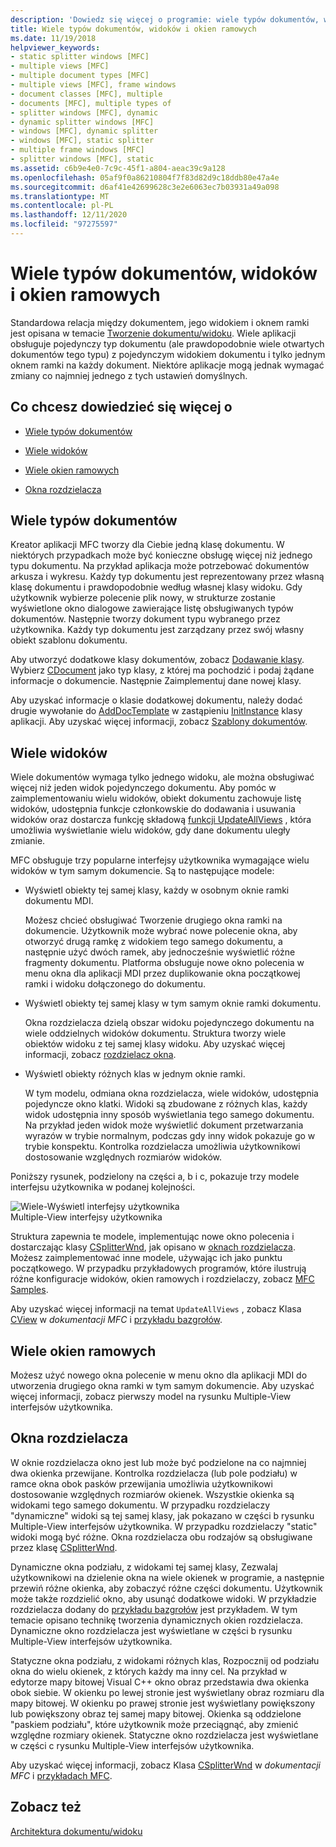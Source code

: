 ```yaml
---
description: 'Dowiedz się więcej o programie: wiele typów dokumentów, widoków i okien ramowych'
title: Wiele typów dokumentów, widoków i okien ramowych
ms.date: 11/19/2018
helpviewer_keywords:
- static splitter windows [MFC]
- multiple views [MFC]
- multiple document types [MFC]
- multiple views [MFC], frame windows
- document classes [MFC], multiple
- documents [MFC], multiple types of
- splitter windows [MFC], dynamic
- dynamic splitter windows [MFC]
- windows [MFC], dynamic splitter
- windows [MFC], static splitter
- multiple frame windows [MFC]
- splitter windows [MFC], static
ms.assetid: c6b9e4e0-7c9c-45f1-a804-aeac39c9a128
ms.openlocfilehash: 05af9f0a86210804f7f83d82d9c18ddb80e47a4e
ms.sourcegitcommit: d6af41e42699628c3e2e6063ec7b03931a49a098
ms.translationtype: MT
ms.contentlocale: pl-PL
ms.lasthandoff: 12/11/2020
ms.locfileid: "97275597"
---
```

# <a name="multiple-document-types-views-and-frame-windows"></a>Wiele typów dokumentów, widoków i okien ramowych

Standardowa relacja między dokumentem, jego widokiem i oknem ramki jest opisana w temacie [Tworzenie dokumentu/widoku](document-view-creation.md). Wiele aplikacji obsługuje pojedynczy typ dokumentu (ale prawdopodobnie wiele otwartych dokumentów tego typu) z pojedynczym widokiem dokumentu i tylko jednym oknem ramki na każdy dokument. Niektóre aplikacje mogą jednak wymagać zmiany co najmniej jednego z tych ustawień domyślnych.

## <a name="what-do-you-want-to-know-more-about"></a>Co chcesz dowiedzieć się więcej o

- [Wiele typów dokumentów](#_core_multiple_document_types)

- [Wiele widoków](#_core_multiple_views)

- [Wiele okien ramowych](#_core_multiple_frame_windows)

- [Okna rozdzielacza](#_core_splitter_windows)

## <a name="multiple-document-types"></a><a name="_core_multiple_document_types"></a> Wiele typów dokumentów

Kreator aplikacji MFC tworzy dla Ciebie jedną klasę dokumentu. W niektórych przypadkach może być konieczne obsługę więcej niż jednego typu dokumentu. Na przykład aplikacja może potrzebować dokumentów arkusza i wykresu. Każdy typ dokumentu jest reprezentowany przez własną klasę dokumentu i prawdopodobnie według własnej klasy widoku. Gdy użytkownik wybierze polecenie plik nowy, w strukturze zostanie wyświetlone okno dialogowe zawierające listę obsługiwanych typów dokumentów. Następnie tworzy dokument typu wybranego przez użytkownika. Każdy typ dokumentu jest zarządzany przez swój własny obiekt szablonu dokumentu.

Aby utworzyć dodatkowe klasy dokumentów, zobacz [Dodawanie klasy](../ide/adding-a-class-visual-cpp.md). Wybierz [CDocument](reference/cdocument-class.md) jako typ klasy, z której ma pochodzić i podaj żądane informacje o dokumencie. Następnie Zaimplementuj dane nowej klasy.

Aby uzyskać informacje o klasie dodatkowej dokumentu, należy dodać drugie wywołanie do [AddDocTemplate](reference/cwinapp-class.md#adddoctemplate) w zastąpieniu [InitInstance](reference/cwinapp-class.md#initinstance) klasy aplikacji. Aby uzyskać więcej informacji, zobacz [Szablony dokumentów](document-templates-and-the-document-view-creation-process.md).

## <a name="multiple-views"></a><a name="_core_multiple_views"></a> Wiele widoków

Wiele dokumentów wymaga tylko jednego widoku, ale można obsługiwać więcej niż jeden widok pojedynczego dokumentu. Aby pomóc w zaimplementowaniu wielu widoków, obiekt dokumentu zachowuje listę widoków, udostępnia funkcje członkowskie do dodawania i usuwania widoków oraz dostarcza funkcję składową [funkcji UpdateAllViews](reference/cdocument-class.md#updateallviews) , która umożliwia wyświetlanie wielu widoków, gdy dane dokumentu uległy zmianie.

MFC obsługuje trzy popularne interfejsy użytkownika wymagające wielu widoków w tym samym dokumencie. Są to następujące modele:

- Wyświetl obiekty tej samej klasy, każdy w osobnym oknie ramki dokumentu MDI.

   Możesz chcieć obsługiwać Tworzenie drugiego okna ramki na dokumencie. Użytkownik może wybrać nowe polecenie okna, aby otworzyć drugą ramkę z widokiem tego samego dokumentu, a następnie użyć dwóch ramek, aby jednocześnie wyświetlić różne fragmenty dokumentu. Platforma obsługuje nowe okno polecenia w menu okna dla aplikacji MDI przez duplikowanie okna początkowej ramki i widoku dołączonego do dokumentu.

- Wyświetl obiekty tej samej klasy w tym samym oknie ramki dokumentu.

   Okna rozdzielacza dzielą obszar widoku pojedynczego dokumentu na wiele oddzielnych widoków dokumentu. Struktura tworzy wiele obiektów widoku z tej samej klasy widoku. Aby uzyskać więcej informacji, zobacz [rozdzielacz okna](#_core_splitter_windows).

- Wyświetl obiekty różnych klas w jednym oknie ramki.

   W tym modelu, odmiana okna rozdzielacza, wiele widoków, udostępnia pojedyncze okno klatki. Widoki są zbudowane z różnych klas, każdy widok udostępnia inny sposób wyświetlania tego samego dokumentu. Na przykład jeden widok może wyświetlić dokument przetwarzania wyrazów w trybie normalnym, podczas gdy inny widok pokazuje go w trybie konspektu. Kontrolka rozdzielacza umożliwia użytkownikowi dostosowanie względnych rozmiarów widoków.

Poniższy rysunek, podzielony na części a, b i c, pokazuje trzy modele interfejsu użytkownika w podanej kolejności.

![Wiele&#45;Wyświetl interfejsy użytkownika](../mfc/media/vc37a71.gif "Wiele&#45;Wyświetl interfejsy użytkownika") <br/>
Multiple-View interfejsy użytkownika

Struktura zapewnia te modele, implementując nowe okno polecenia i dostarczając klasy [CSplitterWnd](reference/csplitterwnd-class.md), jak opisano w [oknach rozdzielacza](#_core_splitter_windows). Możesz zaimplementować inne modele, używając ich jako punktu początkowego. W przypadku przykładowych programów, które ilustrują różne konfiguracje widoków, okien ramowych i rozdzielaczy, zobacz [MFC Samples](../overview/visual-cpp-samples.md#mfc-samples).

Aby uzyskać więcej informacji na temat `UpdateAllViews` , zobacz Klasa [CView](reference/cview-class.md) w *dokumentacji MFC* i [przykładu bazgrołów](../overview/visual-cpp-samples.md).

## <a name="multiple-frame-windows"></a><a name="_core_multiple_frame_windows"></a> Wiele okien ramowych

Możesz użyć nowego okna polecenie w menu okno dla aplikacji MDI do utworzenia drugiego okna ramki w tym samym dokumencie. Aby uzyskać więcej informacji, zobacz pierwszy model na rysunku Multiple-View interfejsów użytkownika.

## <a name="splitter-windows"></a><a name="_core_splitter_windows"></a> Okna rozdzielacza

W oknie rozdzielacza okno jest lub może być podzielone na co najmniej dwa okienka przewijane. Kontrolka rozdzielacza (lub pole podziału) w ramce okna obok pasków przewijania umożliwia użytkownikowi dostosowanie względnych rozmiarów okienek. Wszystkie okienka są widokami tego samego dokumentu. W przypadku rozdzielaczy "dynamiczne" widoki są tej samej klasy, jak pokazano w części b rysunku Multiple-View interfejsów użytkownika. W przypadku rozdzielaczy "static" widoki mogą być różne. Okna rozdzielacza obu rodzajów są obsługiwane przez klasę [CSplitterWnd](reference/csplitterwnd-class.md).

Dynamiczne okna podziału, z widokami tej samej klasy, Zezwalaj użytkownikowi na dzielenie okna na wiele okienek w programie, a następnie przewiń różne okienka, aby zobaczyć różne części dokumentu. Użytkownik może także rozdzielić okno, aby usunąć dodatkowe widoki. W przykładzie rozdzielacza dodany do [przykładu bazgrołów](../overview/visual-cpp-samples.md) jest przykładem. W tym temacie opisano technikę tworzenia dynamicznych okien rozdzielacza. Dynamiczne okno rozdzielacza jest wyświetlane w części b rysunku Multiple-View interfejsów użytkownika.

Statyczne okna podziału, z widokami różnych klas, Rozpocznij od podziału okna do wielu okienek, z których każdy ma inny cel. Na przykład w edytorze mapy bitowej Visual C++ okno obraz przedstawia dwa okienka obok siebie. W okienku po lewej stronie jest wyświetlany obraz rozmiaru dla mapy bitowej. W okienku po prawej stronie jest wyświetlany powiększony lub powiększony obraz tej samej mapy bitowej. Okienka są oddzielone "paskiem podziału", które użytkownik może przeciągnąć, aby zmienić względne rozmiary okienek. Statyczne okno rozdzielacza jest wyświetlane w części c rysunku Multiple-View interfejsów użytkownika.

Aby uzyskać więcej informacji, zobacz Klasa [CSplitterWnd](reference/csplitterwnd-class.md) w *dokumentacji MFC* i [przykładach MFC](../overview/visual-cpp-samples.md#mfc-samples).

## <a name="see-also"></a>Zobacz też

[Architektura dokumentu/widoku](document-view-architecture.md)
